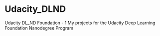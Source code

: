 # Udacity_DLND
Udacity DL_ND Foundation - 1
My projects for the Udacity Deep Learning Foundation Nanodegree Program
